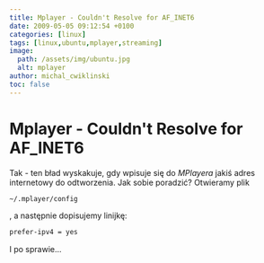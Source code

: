 ```yaml
---
title: Mplayer - Couldn't Resolve for AF_INET6
date: 2009-05-05 09:12:54 +0100
categories: [linux]
tags: [linux,ubuntu,mplayer,streaming]
image:
  path: /assets/img/ubuntu.jpg
  alt: mplayer
author: michal_cwiklinski
toc: false
---
```


# Mplayer - Couldn't Resolve for AF_INET6

Tak - ten bład wyskakuje, gdy wpisuje się do _MPlayera_ jakiś adres internetowy do odtworzenia. Jak sobie poradzić?
Otwieramy plik
```bash
~/.mplayer/config
```
, a następnie dopisujemy linijkę:
```bash
prefer-ipv4 = yes
```

I po sprawie...